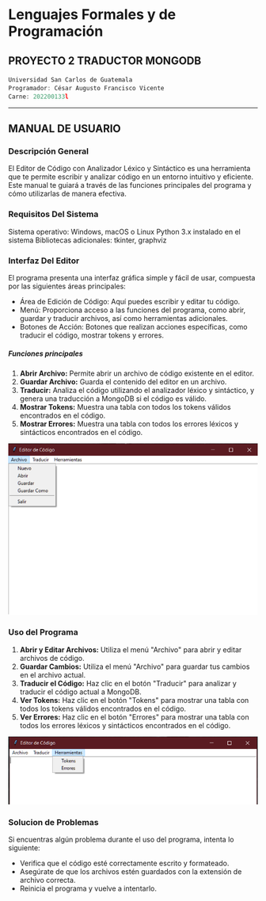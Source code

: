 # Lenguajes Formales y de Programación
## PROYECTO 2 TRADUCTOR MONGODB
```js
Universidad San Carlos de Guatemala
Programador: César Augusto Francisco Vicente
Carne: 202200133l
```
---
## MANUAL DE USUARIO
### Descripción General
El Editor de Código con Analizador Léxico y Sintáctico es una herramienta que te permite escribir y analizar código en un entorno intuitivo y eficiente. Este manual te guiará a través de las funciones principales del programa y cómo utilizarlas de manera efectiva.

### Requisitos Del Sistema
Sistema operativo: Windows, macOS o Linux
Python 3.x instalado en el sistema
Bibliotecas adicionales: tkinter, graphviz

### Interfaz Del Editor
El programa presenta una interfaz gráfica simple y fácil de usar, compuesta por las siguientes áreas principales:
* Área de Edición de Código: Aquí puedes escribir y editar tu código.
* Menú: Proporciona acceso a las funciones del programa, como abrir, guardar y traducir archivos, así como herramientas adicionales.
* Botones de Acción: Botones que realizan acciones específicas, como traducir el código, mostrar tokens y errores.

##### Funciones principales
1. **Abrir Archivo:** Permite abrir un archivo de código existente en el editor.
2. **Guardar Archivo:** Guarda el contenido del editor en un archivo.
3. **Traducir:** Analiza el código utilizando el analizador léxico y sintáctico, y genera una traducción a MongoDB si el código es válido.
4. **Mostrar Tokens:** Muestra una tabla con todos los tokens válidos encontrados en el código.
5. **Mostrar Errores:** Muestra una tabla con todos los errores léxicos y sintácticos encontrados en el código.

![Memexd](U_inicio.png)

### Uso del Programa
1. **Abrir y Editar Archivos:** Utiliza el menú "Archivo" para abrir y editar archivos de código.
2. **Guardar Cambios:** Utiliza el menú "Archivo" para guardar tus cambios en el archivo actual.
3. **Traducir el Código:**  Haz clic en el botón "Traducir" para analizar y traducir el código actual a MongoDB.
4. **Ver Tokens:** Haz clic en el botón "Tokens" para mostrar una tabla con todos los tokens válidos encontrados en el código.
5. **Ver Errores:** Haz clic en el botón "Errores" para mostrar una tabla con todos los errores léxicos y sintácticos encontrados en el código.

![Memexd](U_ventana.png)

### Solucion de Problemas
Si encuentras algún problema durante el uso del programa, intenta lo siguiente:
* Verifica que el código esté correctamente escrito y formateado.
* Asegúrate de que los archivos estén guardados con la extensión de archivo correcta.
* Reinicia el programa y vuelve a intentarlo.



